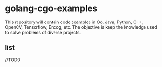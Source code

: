 # golang-cgo-examples
This repository will contain code examples in Go, Java, Python, C++, OpenCV, Tensorflow, Encog, etc.
The objective is keep the knowledge used to solve problems of diverse projects.

## list

//TODO
